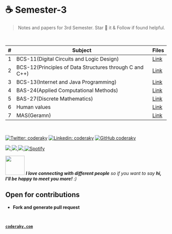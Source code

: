# ☕️ Semester-3

> Notes and papers for 3rd Semester.
> Star 🌟 it & Follow if found helpful.

</br>

|  #  |      Subject    |   Files   |
|-----|----------------|---------------|
| 1 | BCS-11(Digital Circuits and Logic Design) | [Link](../main/BCS-11(Digital%20Circuits%20and%20Logic%20Design))|
| 2 | BCS-12(Principles of Data Structures through C and C++) | [Link](../main/BCS-12(Principles%20of%20Data%20Structures%20through%20C%20and%20C++))|
| 3 | BCS-13(Internet and Java Programming) | [Link](../main/BCS-13(Internet%20and%20Java%20Programming))|
| 4 | BAS-24(Applied Computational Methods) | [Link](../main/BAS-24(Applied%20Computational%20Methods))|
| 5 | BAS-27(Discrete Mathematics) | [Link](../main/BAS-27(Discrete%20Mathematics))|
| 6 | Human values | [Link](../main/Human%20values)|
| 7 | MAS(Geramn) | [Link](../main/MAS(German))|

</br>


[![Twitter: coderaky](https://img.shields.io/twitter/follow/coderaky?style=social)](https://twitter.com/coderaky)
[![Linkedin: coderaky](https://img.shields.io/badge/-coderaky-blue?style=flat-square&logo=Linkedin&logoColor=white&link=https://www.linkedin.com/in/coderaky/)](https://www.linkedin.com/in/coderaky/)
[![GitHub coderaky](https://img.shields.io/github/followers/coderaky?label=follow&style=social)](https://github.com/coderaky)

<p align="left">
  <a href="https://www.facebook.com/coderaky">
    <img src="https://img.shields.io/badge/Facebook-%231877F2.svg?&style=flat-square&logo=facebook&logoColor=white">  
  </a>
 
  <a href="https://www.instagram.com/coderaky">
    <img src="https://img.shields.io/badge/Instagram-%23E4405F.svg?&style=flat-square&logo=instagram&logoColor=white">
  </a>

  <a href="https://twitter.com/coderaky">
    <img src="https://img.shields.io/badge/twitter-%230077D4.svg?&style=flat-square&logo=twitter&logoColor=white">
  </a>
  <a href="https://open.spotify.com/user/316il4djvppzct6x4qyidzhptoci" target="_blank"><img src="https://img.shields.io/badge/Spotify-%231ED760.svg?&style=flat-square&logo=spotify&logoColor=white" alt="Spotify"></a>
</p>
</h1>


<img src="https://media.giphy.com/media/LnQjpWaON8nhr21vNW/giphy.gif" width="60"> <em><b>I love connecting with different people</b> so if you want to say <b>hi, I'll be happy to meet you more!</b> :)</em>


## Open for contributions
- **Fork and generate pull request**

</br>

**<a href="http://coderaky.com" target="_blank">`coderaky.com`</a>**
